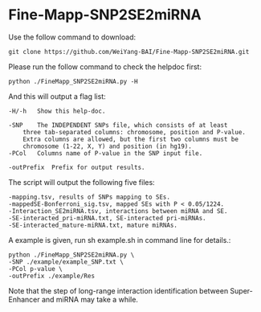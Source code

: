 # Fine-Mapp-SNP2SE2miRNA

Use the follow command to download:

	git clone https://github.com/WeiYang-BAI/Fine-Mapp-SNP2SE2miRNA.git 

Please run the follow command to check the helpdoc first:

	python ./FineMapp_SNP2SE2miRNA.py -H
	
And this will output a flag list:
	
	-H/-h	Show this help-doc.

	-SNP	The INDEPENDENT SNPs file, which consists of at least 
		three tab-separated columns: chromosome, position and P-value.
		Extra columns are allowed, but the first two columns must be
		chromosome (1-22, X, Y) and position (in hg19). 
	-PCol	Columns name of P-value in the SNP input file.
	
	-outPrefix	Prefix for output results.

The script will output the following five files:

	-mapping.tsv, results of SNPs mapping to SEs.
	-mappedSE-Bonferroni_sig.tsv, mapped SEs with P < 0.05/1224.
	-Interaction_SE2miRNA.tsv, interactions between miRNA and SE.
	-SE-interacted_pri-miRNA.txt, SE-interacted pri-miRNAs.
	-SE-interacted_mature-miRNA.txt, mature miRNAs.

A example is given, run sh example.sh in command line for details.:

	python ./FineMapp_SNP2SE2miRNA.py \
	-SNP ./example/example_SNP.txt \
	-PCol p-value \
	-outPrefix ./example/Res

 Note that the step of long-range interaction identification between Super-Enhancer and miRNA may take a while. 


